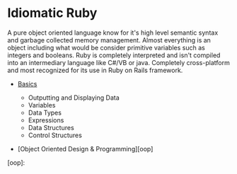 # Idiomatic Ruby

A pure object oriented language know for it's high level semantic syntax and
garbage collected memory management. Almost everything is an object including what would be consider primitive
variables such as integers and booleans. Ruby is completely interpreted and isn't compiled into an 
intermediary language like C#/VB or java. Completely cross-platform and most recognized for its use in
Ruby on Rails framework. 

+ [Basics][basics]
    + Outputting and Displaying Data
    + Variables
    + Data Types
    + Expressions
    + Data Structures
    + Control Structures

+ [Object Oriented Design & Programming][oop]

[basics]: basics/ruby-basics.md
[oop]: 


